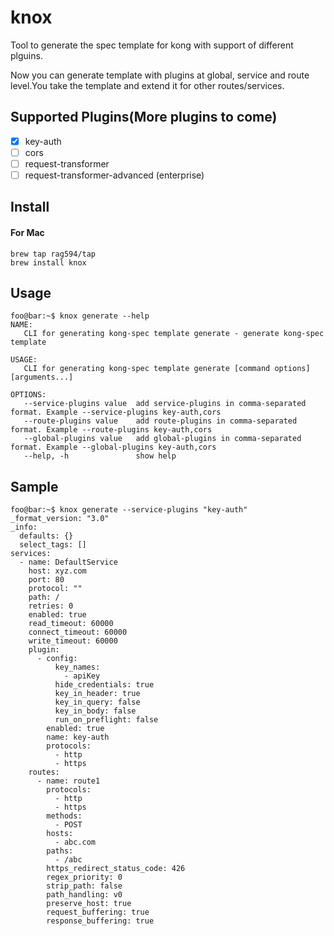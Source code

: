 # knox

Tool to generate the spec template for kong with support of different plguins.

Now you can generate template with plugins at global, service and route level.You take the template and extend it for other routes/services.

## Supported Plugins(More plugins to come)

- [x] key-auth 
- [ ] cors 
- [ ] request-transformer
- [ ] request-transformer-advanced (enterprise)

## Install

#### For Mac
```
brew tap rag594/tap
brew install knox
```

## Usage

```console
foo@bar:~$ knox generate --help
NAME:
   CLI for generating kong-spec template generate - generate kong-spec template

USAGE:
   CLI for generating kong-spec template generate [command options] [arguments...]

OPTIONS:
   --service-plugins value  add service-plugins in comma-separated format. Example --service-plugins key-auth,cors
   --route-plugins value    add route-plugins in comma-separated format. Example --route-plugins key-auth,cors
   --global-plugins value   add global-plugins in comma-separated format. Example --global-plugins key-auth,cors
   --help, -h               show help
```

## Sample

```console
foo@bar:~$ knox generate --service-plugins "key-auth"
_format_version: "3.0"
_info:
  defaults: {}
  select_tags: []
services:
  - name: DefaultService
    host: xyz.com
    port: 80
    protocol: ""
    path: /
    retries: 0
    enabled: true
    read_timeout: 60000
    connect_timeout: 60000
    write_timeout: 60000
    plugin:
      - config:
          key_names:
            - apiKey
          hide_credentials: true
          key_in_header: true
          key_in_query: false
          key_in_body: false
          run_on_preflight: false
        enabled: true
        name: key-auth
        protocols:
          - http
          - https
    routes:
      - name: route1
        protocols:
          - http
          - https
        methods:
          - POST
        hosts:
          - abc.com
        paths:
          - /abc
        https_redirect_status_code: 426
        regex_priority: 0
        strip_path: false
        path_handling: v0
        preserve_host: true
        request_buffering: true
        response_buffering: true
```
